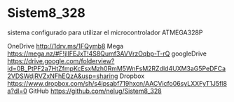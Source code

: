 # Sistem8_328
sistema configurado para utilizar el microcontrolador ATMEGA328P

OneDrive 	http://1drv.ms/1FQymb8
Mega		https://mega.nz/#F!jIlFEJxT!4S8Qumf3AVVrzOqbp-T-rQ
googleDrive	https://drive.google.com/folderview?id=0B_PtPF2a7HtZfmpKcEsxMzh0RmM5WnFsM2RZdld4UXM3aG5PeDFCa2VDSWdjRVZxNFhEQzA&usp=sharing
Dropbox		https://www.dropbox.com/sh/s4ipsabf719hxcn/AACVicfo06syLXXFyT1J5fl8a?dl=0
GitHub		https://github.com/nelug/Sistem8_328

